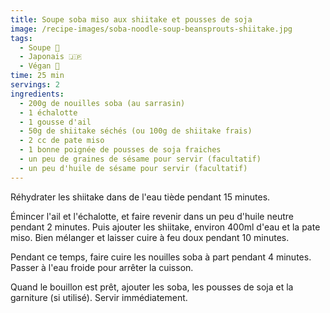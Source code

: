 ```yaml
---
title: Soupe soba miso aux shiitake et pousses de soja
image: /recipe-images/soba-noodle-soup-beansprouts-shiitake.jpg
tags:
  - Soupe 🥣
  - Japonais 🇯🇵
  - Végan 🌱
time: 25 min
servings: 2
ingredients:
  - 200g de nouilles soba (au sarrasin)
  - 1 échalotte
  - 1 gousse d'ail
  - 50g de shiitake séchés (ou 100g de shiitake frais)
  - 2 cc de pate miso
  - 1 bonne poignée de pousses de soja fraiches
  - un peu de graines de sésame pour servir (facultatif)
  - un peu d'huile de sésame pour servir (facultatif)
---
```

Réhydrater les shiitake dans de l'eau tiède pendant 15 minutes.

Émincer l'ail et l'échalotte, et faire revenir dans un peu d'huile neutre pendant 2 minutes. Puis ajouter les shiitake, environ 400ml d'eau et la pate miso. Bien mélanger et laisser cuire à feu doux pendant 10 minutes.

Pendant ce temps, faire cuire les nouilles soba à part pendant 4 minutes. Passer à l'eau froide pour arrêter la cuisson.

Quand le bouillon est prêt, ajouter les soba, les pousses de soja et la garniture (si utilisé). Servir immédiatement.